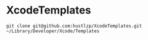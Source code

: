 # XcodeTemplates

```
git clone git@github.com:hustlzp/XcodeTemplates.git  ~/Library/Developer/Xcode/Templates
```
